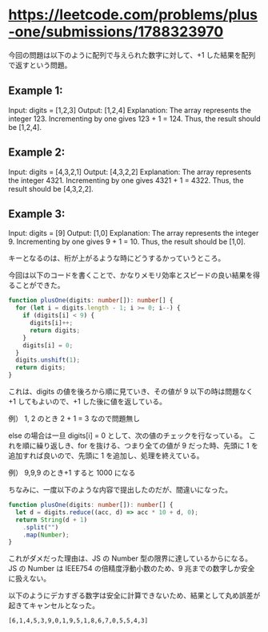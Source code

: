 # https://leetcode.com/problems/plus-one/submissions/1788323970

今回の問題は以下のように配列で与えられた数字に対して、+1 した結果を配列で返すという問題。

## Example 1:

Input: digits = [1,2,3]
Output: [1,2,4]
Explanation: The array represents the integer 123.
Incrementing by one gives 123 + 1 = 124.
Thus, the result should be [1,2,4].

## Example 2:

Input: digits = [4,3,2,1]
Output: [4,3,2,2]
Explanation: The array represents the integer 4321.
Incrementing by one gives 4321 + 1 = 4322.
Thus, the result should be [4,3,2,2].

## Example 3:

Input: digits = [9]
Output: [1,0]
Explanation: The array represents the integer 9.
Incrementing by one gives 9 + 1 = 10.
Thus, the result should be [1,0].

キーとなるのは、桁が上がるような時にどうするかっていうところ。

今回は以下のコードを書くことで、かなりメモリ効率とスピードの良い結果を得ることができた。

```ts
function plusOne(digits: number[]): number[] {
  for (let i = digits.length - 1; i >= 0; i--) {
    if (digits[i] < 9) {
      digits[i]++;
      return digits;
    }
    digits[i] = 0;
  }
  digits.unshift(1);
  return digits;
}
```

これは、digits の値を後ろから順に見ていき、その値が 9 以下の時は問題なく+1 してもよいので、+1 した後に値を返している。

例） 1, 2 のとき 2 + 1 = 3 なので問題無し

else の場合は一旦 digits[i] = 0 として、次の値のチェックを行なっている。
これを順に繰り返しき、for を抜ける、つまり全ての値が 9 だった時、先頭に 1 を追加すれば良いので、先頭に 1 を追加し、処理を終えている。

例） 9,9,9 のとき+1 すると 1000 になる

ちなみに、一度以下のような内容で提出したのだが、間違いになった。

```ts
function plusOne(digits: number[]): number[] {
  let d = digits.reduce((acc, d) => acc * 10 + d, 0);
  return String(d + 1)
    .split("")
    .map(Number);
}
```

これがダメだった理由は、JS の Number 型の限界に達しているからになる。
JS の Number は IEEE754 の倍精度浮動小数のため、9 兆までの数字しか安全に扱えない。

以下のようにデカすぎる数字は安全に計算できないため、結果として丸め誤差が起きてキャンセルとなった。

```
[6,1,4,5,3,9,0,1,9,5,1,8,6,7,0,5,5,4,3]
```
